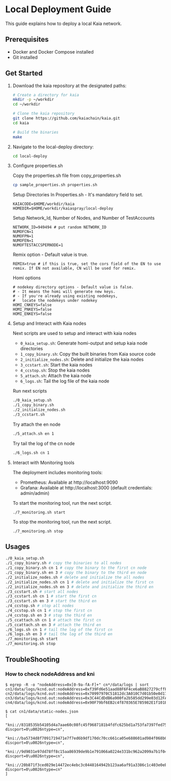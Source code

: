 # Local Deployment Guide

This guide explains how to deploy a local Kaia network.

## Prerequisites

- Docker and Docker Compose installed
- Git installed

## Get Started

1. Download the kaia repository at the designated paths:
   ```bash
   # Create a directory for kaia
   mkdir -p ~/workdir
   cd ~/workdir
   
   # Clone the kaia repository
   git clone https://github.com/kaiachain/kaia.git
   cd kaia

   # Build the binaries
   make
   ```

2. Navigate to the local-deploy directory:
   ```bash
   cd local-deploy
   ```

3. Configure properties.sh

   Copy the properties.sh file from copy_properties.sh
   ```bash
   cp sample_properties.sh properties.sh
   ```
   Setup Directories In Properties.sh - It's mandatory field to set.
   ```
   KAIACODE=$HOME/workdir/kaia
   HOMEDIR=$HOME/workdir/kaiaspray/local-deploy
   ```
   Setup Network_Id, Number of Nodes, and Number of TestAccounts
   ```
   NETWORK_ID=949494 # put random NETWORK_ID
   NUMOFCN=1
   NUMOFPN=1
   NUMOFEN=1
   NUMOFTESTACCSPERNODE=1
   ```
   Remix option - Default value is true.
   ```
   REMIX=true # if this is true, set the cors field of the EN to use remix. If EN not available, CN will be used for remix.
   ```

   Homi options
   ```
   # nodekey directory options - Default value is false. 
   # - It means the homi will generate new keys. 
   # - If you're already using existing nodekeys, 
   #   locate the nodekeys under nodekey
   HOMI_CNKEYS=false
   HOMI_PNKEYS=false
   HOMI_ENKEYS=false
   ```

4. Setup and Interact with Kaia nodes
   
   Next scripts are used to setup and interact with kaia nodes
   - `0_kaia_setup.sh`: Generate homi-output and setup kaia node directories
   - `1_copy_binary.sh`: Copy the built binaries from Kaia source code
   - `2_initialize_nodes.sh`: Delete and initialize the kaia nodes
   - `3_ccstart.sh`: Start the kaia nodes
   - `4_ccstop.sh`: Stop the kaia nodes
   - `5_attach.sh`: Attach the kaia node
   - `6_logs.sh`: Tail the log file of the kaia node

   Run next scripts
   ```bash
   ./0_kaia_setup.sh
   ./1_copy_binary.sh
   ./2_initialize_nodes.sh
   ./3_ccstart.sh
   ```

   Try attach the en node
   ```bash
   ./5_attach.sh en 1
   ```

   Try tail the log of the cn node
   ```bash
   ./6_logs.sh cn 1
   ```

5. Interact with Monitoring tools

   The deployment includes monitoring tools:
   - Prometheus: Available at http://localhost:9090
   - Grafana: Available at http://localhost:3000 (default credentials: admin/admin)

   To start the monitoring tool, run the next script.
   ```shell
   ./7_monitoring.sh start
   ```

   To stop the monitoring tool, run the next script.
   ```shell
   ./7_monitoring.sh stop
   ```

## Usages
```bash
./0_kaia_setup.sh
./1_copy_binary.sh # copy the binaries to all nodes
./1_copy_binary.sh cn 1 # copy the binary to the first cn node
./1_copy_binary.sh en 3 # copy the binary to the third en node
./2_initialize_nodes.sh # delete and initialize the all nodes
./2_initialize_nodes.sh cn 1 # delete and initialize the first cn
./2_initialize_nodes.sh en 3 # delete and initialize the third en
./3_ccstart.sh # start all nodes
./3_ccstart.sh cn 1 # start the first cn
./3_ccstart.sh en 3 # start the third en
./4_ccstop.sh # stop all nodes
./4_ccstop.sh cn 1 # stop the first cn
./4_ccstop.sh en 3 # stop the third en 
./5_ccattach.sh cn 1 # attach the first cn
./5_ccattach.sh en 3 # attach the third en
./6_logs.sh cn 1 # tail the log of the first cn
./6_logs.sh en 3 # tail the log of the third en
./7_monitoring.sh start
./7_monitoring.sh stop
```

## TroubleShooting

### How to check nodeAddress and kni

```
$ egrep -R -o "nodeAddress=0x[0-9a-fA-F]+" cn*/data/logs | sort
cn1/data/logs/kcnd.out:nodeAddress=0xf39Fd6e51aad88F6F4ce6aB8827279cffFb92266
cn2/data/logs/kcnd.out:nodeAddress=0x70997970C51812dc3A010C7d01b50e0d17dc79C8
cn3/data/logs/kcnd.out:nodeAddress=0x3C44CdDdB6a900fa2b585dd299e03d12FA4293BC
cn4/data/logs/kcnd.out:nodeAddress=0x90F79bf6EB2c4f870365E785982E1f101E93b906
```

```
$ cat cn1/data/static-nodes.json
[
    "kni://8318535b54105d4a7aae60c08fc45f9687181b4fdfc625bd1a753fa7397fed753547f11ca8696646f2f3acb08e31016afac23e630c5d11f59f61fef57b0d2aa5@0.0.0.0:32323?discport=0\u0026ntype=cn",
    "kni://ba5734d8f7091719471e7f7ed6b9df170dc70cc661ca05e688601ad984f068b0d67351e5f06073092499336ab0839ef8a521afd334e53807205fa2f08eec74f4@0.0.0.0:32325?discport=0\u0026ntype=cn",
    "kni://9d9031e97dd78ff8c15aa86939de9b1e791066a0224e331bc962a2099a7b1f0464b8bbafe1535f2301c72c2cb3535b172da30b02686ab0393d348614f157fbdb@0.0.0.0:32327?discport=0\u0026ntype=cn",
    "kni://20b871f3ced029e14472ec4ebc3c0448164942b123aa6af91a3386c1c403e0ebd3b4a5752a2b6c49e574619e6aa0549eb9ccd036b9bbc507e1f7f9712a236092@0.0.0.0:32329?discport=0\u0026ntype=cn"
]
```

